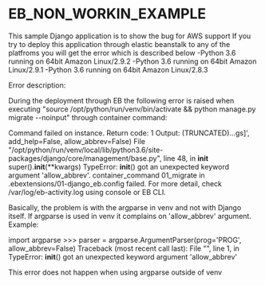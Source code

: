 # EB_NON_WORKIN_EXAMPLE
This sample Django application is to show the bug for AWS support
If you try to deploy this application through elastic beanstalk to any of the platfroms you will get the error which is described below
-Python 3.6 running on 64bit Amazon Linux/2.9.2
-Python 3.6 running on 64bit Amazon Linux/2.9.1
-Python 3.6 running on 64bit Amazon Linux/2.8.3

Error description:

During the deployment through EB the following error is raised when executing "source /opt/python/run/venv/bin/activate && python manage.py migrate --noinput" through container command:

Command failed on instance. Return code: 1 Output: (TRUNCATED)...gs]', add_help=False, allow_abbrev=False) File "/opt/python/run/venv/local/lib/python3.6/site-packages/django/core/management/base.py", line 48, in __init__ super().__init__(**kwargs) TypeError: __init__() got an unexpected keyword argument 'allow_abbrev'. container_command 01_migrate in .ebextensions/01-django_eb.config failed. For more detail, check /var/log/eb-activity.log using console or EB CLI.

Basically, the problem is with the argparse in venv and not with Django itself.
If argparse is used in venv it complains on 'allow_abbrev' argument.
Example:

import argparse                                                                                                           >>> parser = argparse.ArgumentParser(prog='PROG', allow_abbrev=False)                                                         Traceback (most recent call last):                                                                                             File "<stdin>", line 1, in <module>                                                                                           TypeError: __init__() got an unexpected keyword argument 'allow_abbrev' 

This error does not happen when using argparse outside of venv
